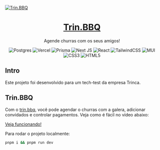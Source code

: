 <a href="https://trin-bbq.vercel.app/">
  <img alt="Trin.BBQ" src="https://pasteboard.co/JVPBhyCzsViG.png">
  <h1 align="center">Trin.BBQ</h1>
</a>

<p align="center">
  Agende churras com os seus amigos!
</p>

<div align="center" display="flex">

![Postgres](https://img.shields.io/badge/postgres-%23316192.svg?style=for-the-badge&logo=postgresql&logoColor=white) ![Vercel](https://img.shields.io/badge/vercel-%23000000.svg?style=for-the-badge&logo=vercel&logoColor=white) ![Prisma](https://img.shields.io/badge/Prisma-3982CE?style=for-the-badge&logo=Prisma&logoColor=white) ![Next JS](https://img.shields.io/badge/Next-black?style=for-the-badge&logo=next.js&logoColor=white) ![React](https://img.shields.io/badge/react-%2320232a.svg?style=for-the-badge&logo=react&logoColor=%2361DAFB) ![TailwindCSS](https://img.shields.io/badge/tailwindcss-%2338B2AC.svg?style=for-the-badge&logo=tailwind-css&logoColor=white) ![MUI](https://img.shields.io/badge/MUI-%230081CB.svg?style=for-the-badge&logo=mui&logoColor=white) ![CSS3](https://img.shields.io/badge/css3-%231572B6.svg?style=for-the-badge&logo=css3&logoColor=white) ![HTML5](https://img.shields.io/badge/html5-%23E34F26.svg?style=for-the-badge&logo=html5&logoColor=white)

</div>

## Intro

Este projeto foi desenvolvido para um tech-test da empresa Trinca. 

## Trin.BBQ

Com o [trin.bbq](https://trin-bbq.vercel.app/), você pode agendar o churras com a galera, adicionar convidados e controlar pagamentos. Veja como é fácil no vídeo abaixo:


[Veja funcionando!](https://trin-bbq.vercel.app/)

Para rodar o projeto localmente:

```bash
pnpm i && pnpm run dev
```


